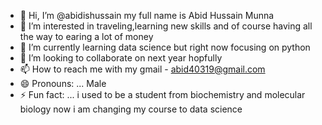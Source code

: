 - 👋 Hi, I’m @abidishussain my full name is Abid Hussain  Munna  
- 👀 I’m interested in traveling,learning new skills and of course having all the way to earing a lot of money
- 🌱 I’m currently learning data science but right now focusing on python
- 💞️ I’m looking to collaborate on next year hopfully 
- 📫 How to reach me with my gmail - abid40319@gmail.com
- 😄 Pronouns: ... Male 
- ⚡ Fun fact: ... i used to be a student from biochemistry and molecular biology now i am changing my course to data science  

<!---
abidishussain/abidishussain is a ✨ special ✨ repository because its `README.md` (this file) appears on your GitHub profile.
You can click the Preview link to take a look at your changes.
--->
